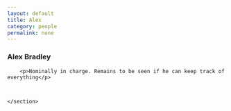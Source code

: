 ```yaml
---
layout: default
title: Alex
category: people
permalink: none
---
```



<section>
        <h3>
        <a name="About" class="anchor" href="#About"><span class="octicon octicon-link"></a>
        Alex Bradley</h3>
		
        <p>Nominally in charge. Remains to be seen if he can keep track of everything</p>
        
        
               
	</section>